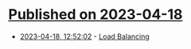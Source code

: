 # [Published on 2023-04-18](index.md)

* [2023-04-18, 12:52:02](https://lobste.rs/s/kydugs/load_balancing) - [Load Balancing](https://samwho.dev/load-balancing/)
